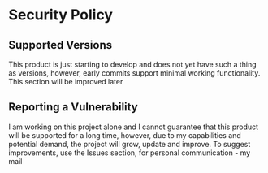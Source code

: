 # Security Policy

## Supported Versions

This product is just starting to develop and does not yet have such a thing as versions, however, early commits support minimal working functionality. This section will be improved later

[//]: # (| Version | Supported             |)

[//]: # (|---------|-----------------------|)

[//]: # (| 1.2.1a  | :warning:&#40;not stable&#41; |)

## Reporting a Vulnerability

I am working on this project alone and I cannot guarantee that this product will be supported for a long time, however, due to my capabilities and potential demand, the project will grow, update and improve. To suggest improvements, use the Issues section, for personal communication - my mail
